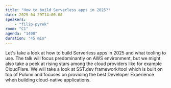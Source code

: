 ```yaml
---
title: "How to build Serverless apps in 2025?"
date: 2025-04-29T14:00:00
speakers:
    - "filip-pyrek"
room: "C1"
agenda: "1400"
duration: "45 min"
---
```


Let's take a look at how to build Serverless apps in 2025 and what tooling to use. The talk will focus predominantly on AWS environment, but we might also take a peek at rising stars among the cloud providers like for example CloudFlare. We will take a look at SST.dev framework/tool which is built on top of Pulumi and focuses on providing the best Developer Experience when building cloud-native applications.
